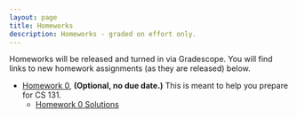 ```yaml
---
layout: page
title: Homeworks
description: Homeworks - graded on effort only.
---
```


Homeworks will be released and turned in via Gradescope.  You will find links to new homework assignments (as they are released) below.

- [Homework 0](https://docs.google.com/document/d/1dil1xXKEYaJN6Y1iHrayu8qdJ6CVyk0cyt4H1uk5R1g/view), **(Optional, no due date.)**  This is meant to help you prepare for CS 131.
  - [Homework 0 Solutions](https://docs.google.com/document/d/1dil1xXKEYaJN6Y1iHrayu8qdJ6CVyk0cyt4H1uk5R1g/view#heading=h.qeo2khtmpkh)
